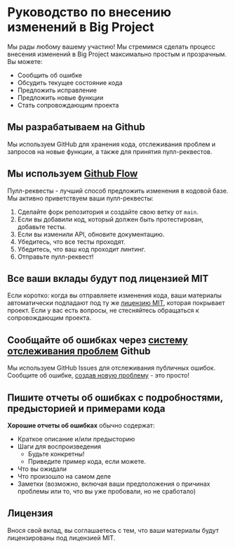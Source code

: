 # Руководство по внесению изменений в Big Project

Мы рады любому вашему участию! Мы стремимся сделать процесс внесения изменений в Big Project максимально простым и прозрачным. Вы можете:

- Сообщить об ошибке
- Обсудить текущее состояние кода
- Предложить исправление
- Предложить новые функции
- Стать сопровождающим проекта

## Мы разрабатываем на Github
Мы используем GitHub для хранения кода, отслеживания проблем и запросов на новые функции, а также для принятия пулл-реквестов.

## Мы используем [Github Flow](https://guides.github.com/introduction/flow/index.html)
Пулл-реквесты - лучший способ предложить изменения в кодовой базе. Мы активно приветствуем ваши пулл-реквесты:

1. Сделайте форк репозитория и создайте свою ветку от `main`.
2. Если вы добавили код, который должен быть протестирован, добавьте тесты.
3. Если вы изменили API, обновите документацию.
4. Убедитесь, что все тесты проходят.
5. Убедитесь, что ваш код проходит линтинг.
6. Отправьте пулл-реквест!

## Все ваши вклады будут под лицензией MIT
Если коротко: когда вы отправляете изменения кода, ваши материалы автоматически подпадают под ту же [лицензию MIT](http://choosealicense.com/licenses/mit/), которая покрывает проект. Если у вас есть вопросы, не стесняйтесь обращаться к сопровождающим проекта.

## Сообщайте об ошибках через [систему отслеживания проблем](https://github.com/msg-company/big-project/issues) Github
Мы используем GitHub Issues для отслеживания публичных ошибок. Сообщите об ошибке, [создав новую проблему](https://github.com/msg-company/big-project/issues/new) - это просто!

## Пишите отчеты об ошибках с подробностями, предысторией и примерами кода

**Хорошие отчеты об ошибках** обычно содержат:

- Краткое описание и/или предысторию
- Шаги для воспроизведения
  - Будьте конкретны!
  - Приведите пример кода, если можете.
- Что вы ожидали
- Что произошло на самом деле
- Заметки (возможно, включая ваши предположения о причинах проблемы или то, что вы уже пробовали, но не сработало)

## Лицензия
Внося свой вклад, вы соглашаетесь с тем, что ваши материалы будут лицензированы под лицензией MIT.
